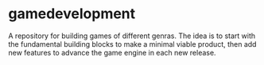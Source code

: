 # gamedevelopment
A repository for building games of different genras. The idea is to start with the fundamental building blocks to make a minimal viable product, then add new features to advance the game engine in each new release.

